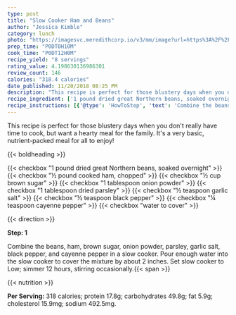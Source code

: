 ```yaml
---
type: post
title: "Slow Cooker Ham and Beans"
author: "Jessica Kimble"
category: lunch
photo: "https://imagesvc.meredithcorp.io/v3/mm/image?url=https%3A%2F%2Fimages.media-allrecipes.com%2Fuserphotos%2F592321.jpg"
prep_time: "P0DT0H10M"
cook_time: "P0DT12H0M"
recipe_yield: "8 servings"
rating_value: 4.198630136986301
review_count: 146
calories: "318.4 calories"
date_published: 11/20/2018 08:25 PM
description: "This recipe is perfect for those blustery days when you don't really have time to cook, but want a hearty meal for the family. It's a very basic, nutrient-packed meal for all to enjoy!"
recipe_ingredient: ['1 pound dried great Northern beans, soaked overnight', '½ pound cooked ham, chopped', '½ cup brown sugar', '1 tablespoon onion powder', '1 tablespoon dried parsley', '½ teaspoon garlic salt', '½ teaspoon black pepper', '¼ teaspoon cayenne pepper', 'water to cover']
recipe_instructions: [{'@type': 'HowToStep', 'text': 'Combine the beans, ham, brown sugar, onion powder, parsley, garlic salt, black pepper, and cayenne pepper in a slow cooker. Pour enough water into the slow cooker to cover the mixture by about 2 inches. Set slow cooker to Low; simmer 12 hours, stirring occasionally.\n'}]
---
```


This recipe is perfect for those blustery days when you don't really have time to cook, but want a hearty meal for the family. It's a very basic, nutrient-packed meal for all to enjoy! 

{{< boldheading >}}

{{< checkbox "1 pound dried great Northern beans, soaked overnight" >}}
{{< checkbox "½ pound cooked ham, chopped" >}}
{{< checkbox "½ cup brown sugar" >}}
{{< checkbox "1 tablespoon onion powder" >}}
{{< checkbox "1 tablespoon dried parsley" >}}
{{< checkbox "½ teaspoon garlic salt" >}}
{{< checkbox "½ teaspoon black pepper" >}}
{{< checkbox "¼ teaspoon cayenne pepper" >}}
{{< checkbox "water to cover" >}}


{{< direction >}}

**Step: 1**

Combine the beans, ham, brown sugar, onion powder, parsley, garlic salt, black pepper, and cayenne pepper in a slow cooker. Pour enough water into the slow cooker to cover the mixture by about 2 inches. Set slow cooker to Low; simmer 12 hours, stirring occasionally.{{< span >}}

{{< nutrition >}}

**Per Serving:** 318 calories; protein 17.8g; carbohydrates 49.8g; fat 5.9g; cholesterol 15.9mg; sodium 492.5mg.